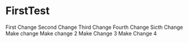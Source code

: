 # FirstTest
First Change
Second Change
Third Change
Fourth Change
Sicth Change
Make change
Make change 2
Make Change 3
Make Change 4

